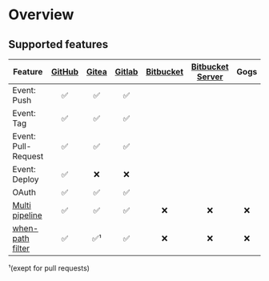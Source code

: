 # Overview

## Supported features

| Feature | [GitHub](github/) | [Gitea](gitea/) | [Gitlab](gitlab/) | [Bitbucket](bitbucket/) | [Bitbucket Server](bitbucket_server/) | Gogs | Coding |
| --- | :---: | :---: | :---: | :---: | :---: | :---: | :---: |
| Event: Push | :white_check_mark: | :white_check_mark: | :white_check_mark: |
| Event: Tag | :white_check_mark: | :white_check_mark: | :white_check_mark: |
| Event: Pull-Request | :white_check_mark: | :white_check_mark: | :white_check_mark: |
| Event: Deploy | :white_check_mark: | :x: | :x: |
| OAuth | :white_check_mark: | :white_check_mark: | :white_check_mark: |
| [Multi pipeline](/docs/usage/multi-pipeline) | :white_check_mark: | :white_check_mark: | :white_check_mark: | :x: | :x: | :x: | :x: |
| [when-path filter](/docs/usage/conditional-execution#path) | :white_check_mark: | :white_check_mark:¹ | :white_check_mark: | :x: | :x: | :x: | :x: |

¹(exept for pull requests)
